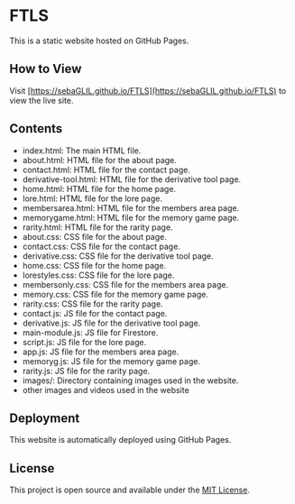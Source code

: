 # FTLS

This is a static website hosted on GitHub Pages.

## How to View

Visit [https://sebaGLIL.github.io/FTLS](https://sebaGLIL.github.io/FTLS) to view the live site.

## Contents

- index.html: The main HTML file.
- about.html: HTML file for the about page.
- contact.html: HTML file for the contact page.
- derivative-tool.html: HTML file for the derivative tool page.
- home.html: HTML file for the home page.
- lore.html: HTML file for the lore page.
- membersarea.html: HTML file for the members area page.
- memorygame.html: HTML file for the memory game page.
- rarity.html: HTML file for the rarity page.
- about.css: CSS file for the about page.
- contact.css: CSS file for the contact page.
- derivative.css: CSS file for the derivative tool page.
- home.css: CSS file for the home page.
- lorestyles.css: CSS file for the lore page.
- membersonly.css: CSS file for the members area page.
- memory.css: CSS file for the memory game page.
- rarity.css: CSS file for the rarity page.
- contact.js: JS file for the contact page.
- derivative.js: JS file for the derivative tool page.
- main-module.js: JS file for Firestore.
- script.js: JS file for the lore page.
- app.js: JS file for the members area page.
- memoryg.js: JS file for the memory game page.
- rarity.js: JS file for the rarity page.
- images/: Directory containing images used in the website.
- other images and videos used in the website
  

## Deployment

This website is automatically deployed using GitHub Pages.

## License

This project is open source and available under the [MIT License](LICENSE).
